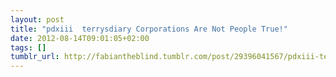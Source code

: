 ```yaml
---
layout: post
title: "pdxiii  terrysdiary Corporations Are Not People True!"
date: 2012-08-14T09:01:05+02:00
tags: []
tumblr_url: http://fabiantheblind.tumblr.com/post/29396041567/pdxiii-terrysdiary-corporations-are-not
---
```

